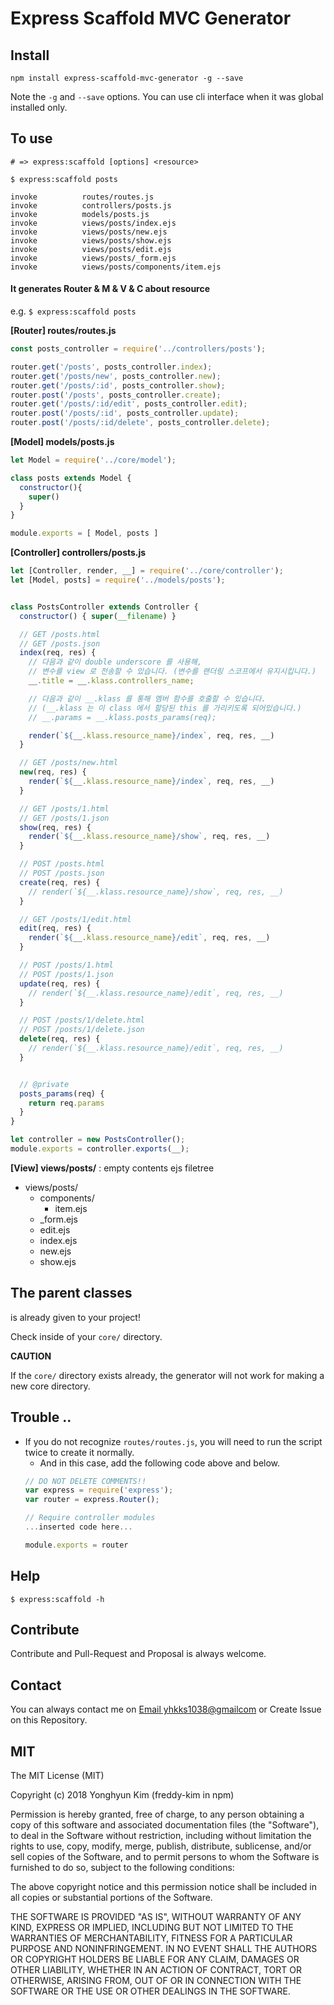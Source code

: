 # Express Scaffold MVC Generator

## Install

```
npm install express-scaffold-mvc-generator -g --save
```

Note the `-g` and `--save` options. You can use cli interface when it was global installed only.

## To use

```
# => express:scaffold [options] <resource>

$ express:scaffold posts

invoke          routes/routes.js
invoke          controllers/posts.js
invoke          models/posts.js
invoke          views/posts/index.ejs
invoke          views/posts/new.ejs
invoke          views/posts/show.ejs
invoke          views/posts/edit.ejs
invoke          views/posts/_form.ejs
invoke          views/posts/components/item.ejs

```

#### It generates Router & M & V & C about resource
e.g. `$ express:scaffold posts`

**[Router] routes/routes.js**
```javascript
const posts_controller = require('../controllers/posts');

router.get('/posts', posts_controller.index);
router.get('/posts/new', posts_controller.new);
router.get('/posts/:id', posts_controller.show);
router.post('/posts', posts_controller.create);
router.get('/posts/:id/edit', posts_controller.edit);
router.post('/posts/:id', posts_controller.update);
router.post('/posts/:id/delete', posts_controller.delete);
```

**[Model] models/posts.js**
```javascript
let Model = require('../core/model');

class posts extends Model {
  constructor(){
    super()
  }
}

module.exports = [ Model, posts ]
```

**[Controller] controllers/posts.js**
```javascript
let [Controller, render, __] = require('../core/controller');
let [Model, posts] = require('../models/posts');


class PostsController extends Controller {
  constructor() { super(__filename) }

  // GET /posts.html
  // GET /posts.json
  index(req, res) {
    // 다음과 같이 double underscore 를 사용해,
    // 변수를 view 로 전송할 수 있습니다. (변수를 랜더링 스코프에서 유지시킵니다.)
    __.title = __.klass.controllers_name;

    // 다음과 같이 __.klass 를 통해 멤버 함수를 호출할 수 있습니다.
    // (__.klass 는 이 class 에서 할당된 this 를 가리키도록 되어있습니다.)
    // __.params = __.klass.posts_params(req);

    render(`${__.klass.resource_name}/index`, req, res, __)
  }

  // GET /posts/new.html
  new(req, res) {
    render(`${__.klass.resource_name}/index`, req, res, __)
  }

  // GET /posts/1.html
  // GET /posts/1.json
  show(req, res) {
    render(`${__.klass.resource_name}/show`, req, res, __)
  }

  // POST /posts.html
  // POST /posts.json
  create(req, res) {
    // render(`${__.klass.resource_name}/show`, req, res, __)
  }

  // GET /posts/1/edit.html
  edit(req, res) {
    render(`${__.klass.resource_name}/edit`, req, res, __)
  }

  // POST /posts/1.html
  // POST /posts/1.json
  update(req, res) {
    // render(`${__.klass.resource_name}/edit`, req, res, __)
  }

  // POST /posts/1/delete.html
  // POST /posts/1/delete.json
  delete(req, res) {
    // render(`${__.klass.resource_name}/edit`, req, res, __)
  }


  // @private
  posts_params(req) {
    return req.params
  }
}

let controller = new PostsController();
module.exports = controller.exports(__);
```

**[View] views/posts/** : empty contents ejs filetree
- views/posts/
  - components/
    - item.ejs
  - _form.ejs
  - edit.ejs
  - index.ejs
  - new.ejs
  - show.ejs


## The parent classes
is already given to your project!

Check inside of your `core/` directory.

**CAUTION**

If the `core/` directory exists already, the generator will not work for making a new core directory.


## Trouble ..
- If you do not recognize `routes/routes.js`, you will need to run the script twice to create it normally.
  - And in this case, add the following code above and below.
  ```javascript
  // DO NOT DELETE COMMENTS!!
  var express = require('express');
  var router = express.Router();

  // Require controller modules
  ...inserted code here...

  module.exports = router
  ```

## Help

```
$ express:scaffold -h
```

## Contribute
Contribute and Pull-Request and Proposal is always welcome.

## Contact
You can always contact me on [Email yhkks1038@gmailcom](mailto://yhkks1038@gmailcom) or Create Issue on this Repository.


## MIT
The MIT License (MIT)

Copyright (c) 2018 Yonghyun Kim (freddy-kim in npm)

Permission is hereby granted, free of charge, to any person obtaining a copy of this software and associated documentation files (the "Software"), to deal in the Software without restriction, including without limitation the rights to use, copy, modify, merge, publish, distribute, sublicense, and/or sell copies of the Software, and to permit persons to whom the Software is furnished to do so, subject to the following conditions:

The above copyright notice and this permission notice shall be included in all copies or substantial portions of the Software.

THE SOFTWARE IS PROVIDED "AS IS", WITHOUT WARRANTY OF ANY KIND, EXPRESS OR IMPLIED, INCLUDING BUT NOT LIMITED TO THE WARRANTIES OF MERCHANTABILITY, FITNESS FOR A PARTICULAR PURPOSE AND NONINFRINGEMENT. IN NO EVENT SHALL THE AUTHORS OR COPYRIGHT HOLDERS BE LIABLE FOR ANY CLAIM, DAMAGES OR OTHER LIABILITY, WHETHER IN AN ACTION OF CONTRACT, TORT OR OTHERWISE, ARISING FROM, OUT OF OR IN CONNECTION WITH THE SOFTWARE OR THE USE OR OTHER DEALINGS IN THE SOFTWARE.
